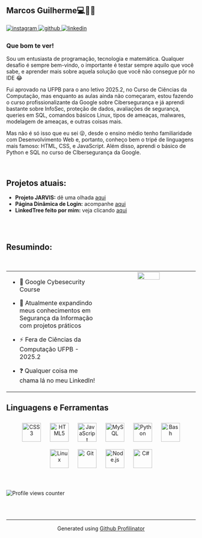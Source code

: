## Marcos Guilherme💻👨‍💻  
  

<a href="https://instagram.com/m.g_quirino" target="_blank">
<img src=https://img.shields.io/badge/instagram-%23000000.svg?&style=for-the-badge&logo=instagram&logoColor=white alt=instagram style="margin-bottom: 5px;" />
</a>
<a href="https://github.com/DevMarcos1010" target="_blank">
<img src=https://img.shields.io/badge/github-%2324292e.svg?&style=for-the-badge&logo=github&logoColor=white alt=github style="margin-bottom: 5px;" />
</a>
<a href="https://linkedin.com/in/marcos-guilherme-gabriel-quirino" target="_blank">
<img src=https://img.shields.io/badge/linkedin-%231E77B5.svg?&style=for-the-badge&logo=linkedin&logoColor=white alt=linkedin style="margin-bottom: 5px;" />
</a>  
  



### Que bom te ver!  
Sou um entusiasta de programação, tecnologia e matemática. Qualquer desafio é sempre bem-vindo, o importante é testar sempre aquilo que você sabe, e aprender mais sobre aquela solução que você não consegue pôr no IDE 😂

Fui aprovado na UFPB para o ano letivo 2025.2, no Curso de Ciências da Computação, mas enquanto as aulas ainda não começaram, estou fazendo o curso profissionalizante da Google sobre Cibersegurança e já aprendi bastante sobre InfoSec, proteção de dados, avaliações de segurança, queries em SQL, comandos básicos Linux, tipos de ameaças, malwares, modelagem de ameaças, e outras coisas mais.

Mas não é só isso que eu sei 😜, desde o ensino médio tenho familiaridade com Desenvolvimento Web e, portanto, conheço bem o tripé de linguagens mais famoso: HTML, CSS, e JavaScript. Além disso, aprendi o básico de Python e SQL no curso de CIbersegurança da Google.
  
<br/>  

## Projetos atuais:  

- **Projeto JARVIS:** dê uma olhada [aqui](https://github.com/DevMarcos1010/n8n-alexa-agent)
- **Página Dinâmica de Login:** acompanhe [aqui](https://github.com/DevMarcos1010/the-landpage)
- **LinkedTree feito por mim:** veja clicando [aqui](https://github.com/DevMarcos1010/linked-tree-clone)

<br/>  
<br/>  

## Resumindo:  
<br/>  
<table border="0px"><tr><td valign="top" width="50%">


- 🔭  Google Cybesecurity Course 
  

- 🌱 Atualmente expandindo meus conhecimentos em Segurança da Informação com projetos práticos 
  

- ⚡ Fera de Ciências da Computação UFPB - 2025.2  
  

- ❓ Qualquer coisa me chama lá no meu LinkedIn! 


</td><td valign="top" width="50%">

<div align="center">
<img src="https://octodex.github.com/images/Fintechtocat.png" align="center" style="width: 50%" />
</div>  


</td></tr></table>  


## Linguagens e Ferramentas  
<div align="center">  
<a href="https://www.w3schools.com/css/" target="_blank"><img style="margin: 10px" src="https://profilinator.rishav.dev/skills-assets/css3-original-wordmark.svg" alt="CSS3" height="50" /></a>  
<a href="https://en.wikipedia.org/wiki/HTML5" target="_blank"><img style="margin: 10px" src="https://profilinator.rishav.dev/skills-assets/html5-original-wordmark.svg" alt="HTML5" height="50" /></a>  
<a href="https://www.javascript.com/" target="_blank"><img style="margin: 10px" src="https://profilinator.rishav.dev/skills-assets/javascript-original.svg" alt="JavaScript" height="50" /></a>  
<a href="https://www.mysql.com/" target="_blank"><img style="margin: 10px" src="https://profilinator.rishav.dev/skills-assets/mysql-original-wordmark.svg" alt="MySQL" height="50" /></a>  
<a href="https://www.python.org/" target="_blank"><img style="margin: 10px" src="https://profilinator.rishav.dev/skills-assets/python-original.svg" alt="Python" height="50" /></a>  
<a href="https://www.gnu.org/software/bash/" target="_blank"><img style="margin: 10px" src="https://profilinator.rishav.dev/skills-assets/gnu_bash-icon.svg" alt="Bash" height="50" /></a>  
<a href="https://www.linux.org/" target="_blank"><img style="margin: 10px" src="https://profilinator.rishav.dev/skills-assets/linux-original.svg" alt="Linux" height="50" /></a>  
<a href="https://github.com/" target="_blank"><img style="margin: 10px" src="https://profilinator.rishav.dev/skills-assets/git-scm-icon.svg" alt="Git" height="50" /></a>  
<a href="https://nodejs.org/" target="_blank"><img style="margin: 10px" src="https://profilinator.rishav.dev/skills-assets/nodejs-original-wordmark.svg" alt="Node.js" height="50" /></a>  
<a href="https://docs.microsoft.com/en-us/dotnet/csharp/" target="_blank"><img style="margin: 10px" src="https://profilinator.rishav.dev/skills-assets/csharp-original.svg" alt="C#" height="50" /></a>  
</div>  

<br/>  

  

<br/>  

![Profile views counter](https://komarev.com/ghpvc/?username=DevMarcso1010&&style=flat-square)  
  

<br/>  


<br />

----
<div align="center">Generated using <a href="https://profilinator.rishav.dev/" target="_blank">Github Profilinator</a></div>
